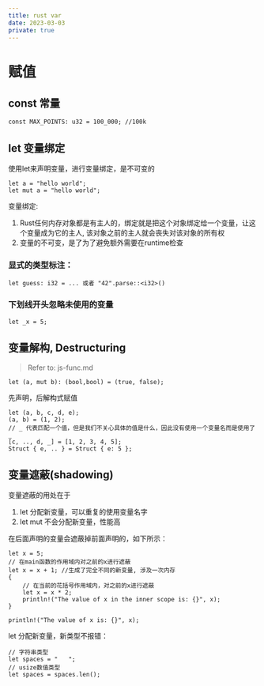 ```yaml
---
title: rust var
date: 2023-03-03
private: true
---
```

#  赋值
## const 常量
    const MAX_POINTS: u32 = 100_000; //100k

## let 变量绑定

使用let来声明变量，进行变量绑定，是不可变的

    let a = "hello world";
    let mut a = "hello world";

变量绑定:
1. Rust任何内存对象都是有主人的，绑定就是把这个对象绑定给一个变量，让这个变量成为它的主人, 该对象之前的主人就会丧失对该对象的所有权
3. 变量的不可变，是了为了避免额外需要在runtime检查

### 显式的类型标注：

    let guess: i32 = ... 或者 "42".parse::<i32>()

### 下划线开头忽略未使用的变量
    let _x = 5;

## 变量解构, Destructuring
>Refer to: js-func.md

    let (a, mut b): (bool,bool) = (true, false);

先声明，后解构式赋值

    let (a, b, c, d, e);
    (a, b) = (1, 2);
    // _ 代表匹配一个值，但是我们不关心具体的值是什么，因此没有使用一个变量名而是使用了 _
    [c, .., d, _] = [1, 2, 3, 4, 5];
    Struct { e, .. } = Struct { e: 5 };

## 变量遮蔽(shadowing)
变量遮蔽的用处在于
1. let 分配新变量，可以重复的使用变量名字
2. let mut 不会分配新变量，性能高

在后面声明的变量会遮蔽掉前面声明的，如下所示：

    let x = 5;
    // 在main函数的作用域内对之前的x进行遮蔽
    let x = x + 1; //生成了完全不同的新变量, 涉及一次内存
    {
        // 在当前的花括号作用域内，对之前的x进行遮蔽
        let x = x * 2;
        println!("The value of x in the inner scope is: {}", x);
    }

    println!("The value of x is: {}", x);

let 分配新变量，新类型不报错：

    // 字符串类型
    let spaces = "   ";
    // usize数值类型
    let spaces = spaces.len();